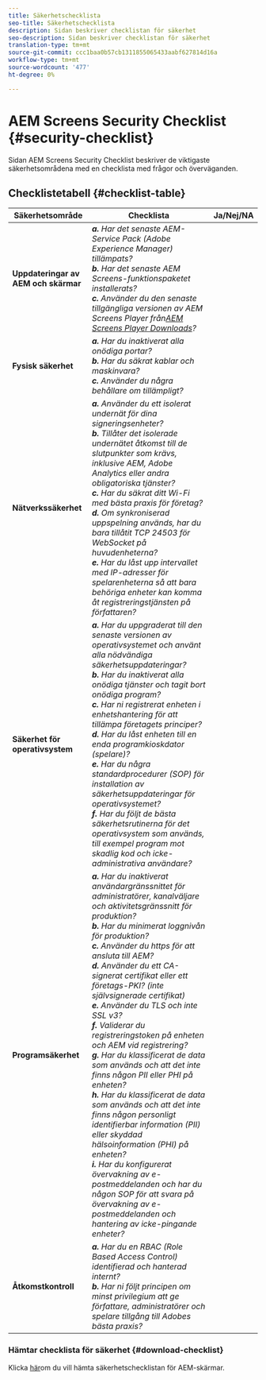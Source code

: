 ```yaml
---
title: Säkerhetschecklista
seo-title: Säkerhetschecklista
description: Sidan beskriver checklistan för säkerhet
seo-description: Sidan beskriver checklistan för säkerhet
translation-type: tm+mt
source-git-commit: ccc1baa0b57cb1311855065433aabf627814d16a
workflow-type: tm+mt
source-wordcount: '477'
ht-degree: 0%

---
```



# AEM Screens Security Checklist  {#security-checklist}

Sidan AEM Screens Security Checklist beskriver de viktigaste säkerhetsområdena med en checklista med frågor och överväganden.

## Checklistetabell {#checklist-table}

| **Säkerhetsområde** | **Checklista** | **Ja/Nej/NA** |
|---|---|---|
| **Uppdateringar av AEM och skärmar** | ***a.*** *Har det senaste AEM-Service Pack (Adobe Experience Manager) tillämpats?* <br>***b.*** *Har det senaste AEM Screens-funktionspaketet installerats?*<br>***c.*** *Använder du den senaste tillgängliga versionen av AEM Screens Player från[AEM Screens Player Downloads](https://download.macromedia.com/screens/)?* |
| **Fysisk säkerhet** | ***a.*** *Har du inaktiverat alla onödiga portar?* <br>***b.*** *Har du säkrat kablar och maskinvara?*<br>***c.*** *Använder du några behållare om tillämpligt?* |
| **Nätverkssäkerhet** | ***a.*** *Använder du ett isolerat undernät för dina signeringsenheter?* <br>***b.*** *Tillåter det isolerade undernätet åtkomst till de slutpunkter som krävs, inklusive AEM, Adobe Analytics eller andra obligatoriska tjänster?*<br>***c.*** *Har du säkrat ditt Wi-Fi med bästa praxis för företag?* <br>***d.*** *Om synkroniserad uppspelning används, har du bara tillåtit TCP 24503 för WebSocket på huvudenheterna?*<br>***e.*** *Har du låst upp intervallet med IP-adresser för spelarenheterna så att bara behöriga enheter kan komma åt registreringstjänsten på författaren?* |
| **Säkerhet för operativsystem** | ***a.*** *Har du uppgraderat till den senaste versionen av operativsystemet och använt alla nödvändiga säkerhetsuppdateringar?* <br>***b.*** *Har du inaktiverat alla onödiga tjänster och tagit bort onödiga program?*<br>***c.*** *Har ni registrerat enheten i enhetshantering för att tillämpa företagets principer?* <br>***d.*** *Har du låst enheten till en enda programkioskdator (spelare)?*<br>***e.*** *Har du några standardprocedurer (SOP) för installation av säkerhetsuppdateringar för operativsystemet?*<br>***f.*** *Har du följt de bästa säkerhetsrutinerna för det operativsystem som används, till exempel program mot skadlig kod och icke-administrativa användare?* |
| **Programsäkerhet** | ***a.*** *Har du inaktiverat användargränssnittet för administratörer, kanalväljare och aktivitetsgränssnitt för produktion?* <br>***b.*** *Har du minimerat loggnivån för produktion?*<br>***c.*** *Använder du https för att ansluta till AEM?* <br>***d.*** *Använder du ett CA-signerat certifikat eller ett företags-PKI? (inte självsignerade certifikat)*<br>***e.*** *Använder du TLS och inte SSL v3?*<br>***f.*** *Validerar du registreringstoken på enheten och AEM vid registrering?*<br> ***g.*** *Har du klassificerat de data som används och att det inte finns någon PII eller PHI på enheten?*<br> ***h.*** *Har du klassificerat de data som används och att det inte finns någon personligt identifierbar information (PII) eller skyddad hälsoinformation (PHI) på enheten?*<br> ***i.*** *Har du konfigurerat övervakning av e-postmeddelanden och har du någon SOP för att svara på övervakning av e-postmeddelanden och hantering av icke-pingande enheter?* |
| **Åtkomstkontroll** | ***a.*** *Har du en RBAC (Role Based Access Control) identifierad och hanterad internt?* <br>***b.*** *Har ni följt principen om minst privilegium att ge författare, administratörer och spelare tillgång till Adobes bästa praxis?* |

### Hämtar checklista för säkerhet {#download-checklist}

Klicka [här](/help/user-guide/assets/AEMScreens-SecurityChecklist.pdf)om du vill hämta säkerhetschecklistan för AEM-skärmar.
